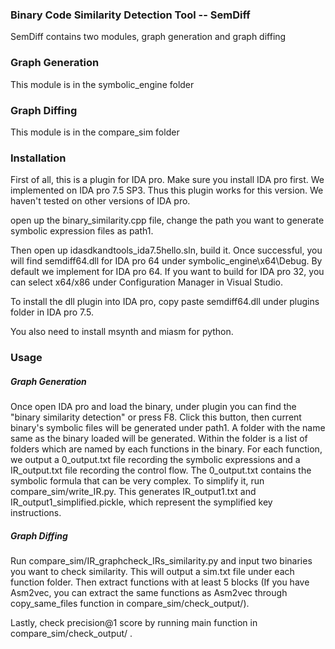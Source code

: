 ### Binary Code Similarity Detection Tool -- SemDiff
SemDiff contains two modules, graph generation and graph diffing

### Graph Generation
This module is in the symbolic_engine folder

### Graph Diffing 
This module is in the compare_sim folder

### Installation

First of all, this is a plugin for IDA pro. Make sure you install IDA pro first. We implemented on IDA pro 7.5 SP3. Thus this plugin works for this version.
We haven't tested on other versions of IDA pro.

open up the binary_similarity.cpp file, change the path you want to generate symbolic expression files as path1.

Then open up idasdkandtools_ida7.5hello.sln, build it. Once successful, you will find semdiff64.dll for IDA pro 64 under symbolic_engine\x64\Debug. By default we 
implement for IDA pro 64. If you want to build for IDA pro 32, you can select x64/x86 under Configuration Manager in Visual Studio.

To install the dll plugin into IDA pro, copy paste semdiff64.dll under plugins folder in IDA pro 7.5. 

You also need to install msynth and miasm for python.

### Usage

##### Graph Generation

Once open IDA pro and load the binary, under plugin you can find the "binary similarity detection" or press F8. Click this button, then current binary's symbolic
files will be generated under path1. A folder with the name same as the binary loaded will be generated. Within the folder is a list of folders which are named by each functions in the binary. For each function, we output a 0_output.txt file recording the symbolic expressions and a IR_output.txt file recording the control flow. The 0_output.txt contains the symbolic formula that can be very complex. To simplify it, run compare_sim/write_IR.py. This generates IR_output1.txt and IR_output1_simplified.pickle, which represent the symplified key instructions.



##### Graph Diffing
Run compare_sim/IR_graphcheck_IRs_similarity.py and input two binaries you want to check similarity. This will output a sim.txt file under each function folder. 
Then extract functions with at least 5 blocks (If you have Asm2vec, you can extract the same functions as Asm2vec through  copy_same_files function in compare_sim/check_output/).

Lastly, check precision@1 score by running main function in compare_sim/check_output/ .
 
<!--
**SemDiff4BinaryDetection/SemDiff4BinaryDetection** is a ✨ _special_ ✨ repository because its `README.md` (this file) appears on your GitHub profile.

Here are some ideas to get you started:

- 🔭 I’m currently working on ...
- 🌱 I’m currently learning ...
- 👯 I’m looking to collaborate on ...
- 🤔 I’m looking for help with ...
- 💬 Ask me about ...
- 📫 How to reach me: ...
- 😄 Pronouns: ...
- ⚡ Fun fact: ...
-->
